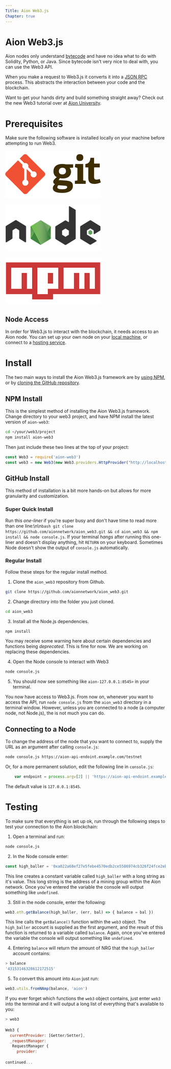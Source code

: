 ```yaml
---
Title: Aion Web3.js
Chapter: true
---
```


# Aion Web3.js

Aion nodes only understand [bytecode](https://en.wikipedia.org/wiki/Bytecode) and have no idea what to do with Solidity, Python, or Java. Since bytecode isn't very nice to deal with, you can use the Web3 API.

When you make a request to Web3.js it converts it into a [JSON RPC](https://www.jsonrpc.org/specification) process. This abstracts the interaction between your code and the blockchain.

Want to get your hands dirty and build something straight away? Check out the new Web3 tutorial over at [Aion University](https://learn.aion.network/docs/smart-contracts).

# Prerequisites

Make sure the following software is installed locally on your machine before attempting to run Web3.

[![Git](/kernel/web3-access/web3-js/images/git-logo.png)](https://git-scm.com)

[![Node.js](/kernel/web3-access/web3-js/images/node-logo.png)](https://nodejs.org/en/)

[![NPM](/kernel/web3-access/web3-js/images/npm-logo.png)](https://www.npmjs.com/)

## Node Access

In order for Web3.js to interact with the blockchain, it needs access to an Aion node. You can set up your own node on your [local machine](/en/aion-node/native-nodes), or connect to a [hosting service](/en/aion-node/hosting-services).

# Install

The two main ways to install the Aion Web3.js framework are by [using NPM](#npm-install), or by [cloning the GitHub repository](#github-install).

## NPM Install

This is the simplest method of installing the Aion Web3.js framework. Change directory to your web3 project, and have NPM install the latest version of `aion-web3`:

```bash
cd ~/your/web3/project
npm install aion-web3
```

Then just include these two lines at the top of your project:

```javascript
const Web3 = require('aion-web3')
const web3 = new Web3(new Web3.providers.HttpProvider("http://localhost:8545"));
```

## GitHub Install

This method of installation is a bit more hands-on but allows for more granularity and customization.

### Super Quick Install

Run this _one-liner_ if you're super busy and don't have time to read more than one line:\n\n```bash git clone https://github.com/aionnetwork/aion_web3.git && cd aion_web3 && npm install && node console.js```. If your terminal _hangs_ after running this one-liner and doesn't display anything, hit `RETURN` on your keyboard. Sometimes Node doesn't show the output of `console.js` automatically.

### Regular Install

Follow these steps for the regular install method.

1. Clone the `aion_web3` repository from Github.

```bash
git clone https://github.com/aionnetwork/aion_web3.git
```

2. Change directory into the folder you just cloned. 

```bash
cd aion_web3
```

3. Install all the Node.js dependencies.

```bash
npm install
```

You may receive some warning here about certain dependencies and functions being _deprecated_. This is fine for now. We are working on replacing these dependencies.
 
4. Open the Node console to interact with Web3

```bash
node console.js
```

5. You should now see something like `aion-127.0.0.1:8545>` in your terminal.

You now have access to Web3.js. From now on, whenever you want to access the API, run `node console.js` from the `aion_web3` directory in a terminal window. However, unless you are connected to a node (a computer node, not Node.js), the is not much you can do.

## Connecting to a Node

To change the address of the node that you want to connect to, supply the URL as an argument after calling `console.js`:

```bash
node console.js https://aion-api-endoint.example.com/testnet
```

Or, for a more permanent solution, edit the following line in `console.js`:

```javascript
    var endpoint = process.argv[2] || 'https://aion-api-endoint.example.com/testnet';
```

The default value is `127.0.0.1:8545`.

# Testing

To make sure that everything is set up ok, run through the following steps to test your connection to the Aion blockchain:

1. Open a terminal and run:

```bash
node console.js
```

2. In the Node console enter:

```javascript
const high_baller = '0xa022a68ef27e5febe4570edb2ce5586974cb326f24fce2ebb23012c07dac90e0'
```

This line creates a constant variable called `high_baller` with a long string as it's value. This long string is the address of a mining group within the Aion network. Once you've entered the variable the console will output something like `undefined`.

3. Still in the node console, enter the following:

```javascript
web3.eth.getBalance(high_baller, (err, bal) => { balance = bal })
```

This line calls the `getBalance()` function within the `web3` object. The `high_baller` account is supplied as the first argument, and the result of this function is returned to a variable called `balance`. Again, once you've entered the variable the console will output something like `undefined`.

4. Entering `balance` will return the amount of NRG that the `high_baller` account contains:

```javascript
> balance
'43153146328612172515'
```

5. To convert this amount into `Aion` just run:

```javascript
web3.utils.fromNAmp(balance, 'aion')
```

If you ever forget which functions the `web3` object contains, just enter `web3` into the terminal and it will output a long list of everything that's available to you:

```javascript
> web3

Web3 {
  currentProvider: [Getter/Setter],
  _requestManager:
   RequestManager {
     provider:

continued...

```